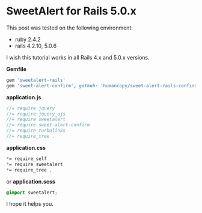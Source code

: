 # SweetAlert for Rails 5.0.x

This post was tested on the following environment:

- ruby 2.4.2
- rails 4.2.10, 5.0.6


I wish this tutorial works in all Rails 4.x and 5.0.x versions.

**Gemfile**

```ruby
gem 'sweetalert-rails'
gem 'sweet-alert-confirm', github: 'humancopy/sweet-alert-rails-confirm'
```

**application.js**

```js
//= require jquery
//= require jquery_ujs
//= require sweetalert
//= require sweet-alert-confirm
//= require turbolinks
//= require_tree .
```

**application.css**

```css
*= require_self
*= require sweetalert
*= require_tree .
```

or **application.scss**

```scss
@import sweetalert;
```

I hope it helps you.